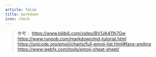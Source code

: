 ```yaml
---
article: false
title: markdown
icon: check
---
```

>参考：
https://www.bilibili.com/video/BV1JA411h7Gw
https://www.runoob.com/markdown/md-tutorial.html
https://unicode.org/emoji/charts/full-emoji-list.html#face-smiling
https://www.webfx.com/tools/emoji-cheat-sheet/

